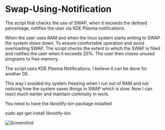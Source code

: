 # Swap-Using-Notification
The script that checks the use of SWAP, when it exceeds the defined percentage, notifies the user via KDE Plasma notifications.

When the user uses RAM and when the linux system starts writing to SWAP the system slows down. To ensure comfortable operation and avoid overloading SWAP. The script checks the extent to which the SWAP is filled and notifies the user when it exceeds 20%. The user then closes unused programs to free memory.

The script uses KDE Plasma Notifications, I believe it can be done for another DE.

This way I avoided my system freezing when I run out of RAM and not noticing how the system saves things in SWAP which is slow. Now I can react much earlier and maintain continuity in work.

You need to have the libnotify-bin package installed

sudo apt-get install libnotify-bin

<img src="/bandicm/Swap-Using-Notification/blob/main/Screenshot_20220421_092646.png" alt="Screenshot" title="Screenshot">
